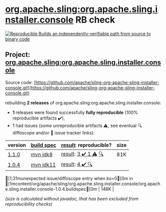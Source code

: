 [org.apache.sling:org.apache.sling.installer.console](https://central.sonatype.com/artifact/org.apache.sling/org.apache.sling.installer.console/versions) RB check
=======

[![Reproducible Builds](https://reproducible-builds.org/images/logos/rb.svg) an independently-verifiable path from source to binary code](https://reproducible-builds.org/)

## Project: [org.apache.sling:org.apache.sling.installer.console](https://central.sonatype.com/artifact/org.apache.sling/org.apache.sling.installer.console/versions)

Source code: [https://github.com/apache/sling-org-apache-sling-installer-console.git](https://github.com/apache/sling-org-apache-sling-installer-console.git)

rebuilding **2 releases** of org.apache.sling:org.apache.sling.installer.console:
- **1** releases were found successfully **fully reproducible** (100% reproducible artifacts :heavy_check_mark:),
- 1 had issues (some unreproducible artifacts :warning:, see eventual :mag: diffoscope and/or :memo: issue tracker links):

| version | [build spec](/BUILDSPEC.md) | [result](https://reproducible-builds.org/docs/jvm/): reproducible? | size |
| -- | --------- | ------ | -- |
| [1.1.0](https://search.maven.org/artifact/org.apache.sling/org.apache.sling.installer.console/1.1.0/pom) | [mvn jdk8](org.apache.sling.installer.console-1.1.0.buildspec) | [result](org.apache.sling.installer.console-1.1.0.buildinfo): [3 :heavy_check_mark:  1 :warning:](org.apache.sling.installer.console-1.1.0.buildcompare) [:mag:](org.apache.sling.installer.console-1.1.0.diffoscope) | 81K |
| [1.0.4](https://search.maven.org/artifact/org.apache.sling/org.apache.sling.installer.console/1.0.4/pom) | [mvn jdk11](org.apache.sling.installer.console-1.0.4.buildspec) | [result](org.apache.sling.installer.console-1.0.4.buildinfo): [4 :heavy_check_mark: ](org.apache.sling.installer.console-1.0.4.buildcompare) [:mag:](org.apache.sling.installer.console-1.0.4.diffoscope)
[1;31munexpected issue/diffoscope entry when ko=0[0m in [1mcontent/org/apache/sling/org.apache.sling.installer.console/org.apache.sling.installer.console-1.0.4.buildspec[0m
 | 148K |

<i>(size is calculated without javadoc, that has been excluded from reproducibility checks)</i>
